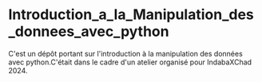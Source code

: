 # Introduction_a_la_Manipulation_des_donnees_avec_python
C'est un dépôt  portant sur l'introduction à la manipulation des données avec python.C'était dans le cadre d'un atelier organisé pour IndabaXChad 2024.
